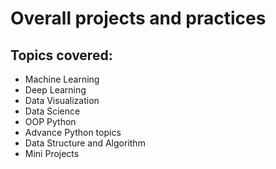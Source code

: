 # Overall projects and practices
## Topics covered:
- Machine Learning
- Deep Learning
- Data Visualization
- Data Science
- OOP Python
- Advance Python topics
- Data Structure and Algorithm
- Mini Projects
